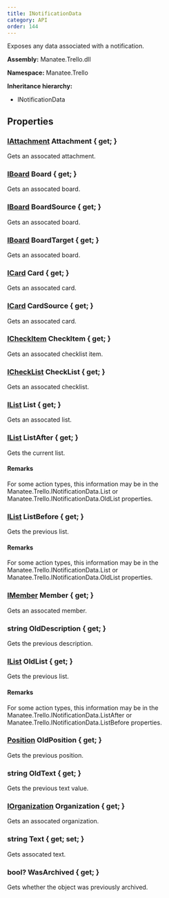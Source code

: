 ```yaml
---
title: INotificationData
category: API
order: 144
---
```


Exposes any data associated with a notification.

**Assembly:** Manatee.Trello.dll

**Namespace:** Manatee.Trello

**Inheritance hierarchy:**

- INotificationData

## Properties

### [IAttachment](../IAttachment#iattachment) Attachment { get; }

Gets an assocated attachment.

### [IBoard](../IBoard#iboard) Board { get; }

Gets an assocated board.

### [IBoard](../IBoard#iboard) BoardSource { get; }

Gets an assocated board.

### [IBoard](../IBoard#iboard) BoardTarget { get; }

Gets an assocated board.

### [ICard](../ICard#icard) Card { get; }

Gets an assocated card.

### [ICard](../ICard#icard) CardSource { get; }

Gets an assocated card.

### [ICheckItem](../ICheckItem#icheckitem) CheckItem { get; }

Gets an assocated checklist item.

### [ICheckList](../ICheckList#ichecklist) CheckList { get; }

Gets an assocated checklist.

### [IList](../IList#ilist) List { get; }

Gets an assocated list.

### [IList](../IList#ilist) ListAfter { get; }

Gets the current list.

#### Remarks

For some action types, this information may be in the Manatee.Trello.INotificationData.List or Manatee.Trello.INotificationData.OldList properties.

### [IList](../IList#ilist) ListBefore { get; }

Gets the previous list.

#### Remarks

For some action types, this information may be in the Manatee.Trello.INotificationData.List or Manatee.Trello.INotificationData.OldList properties.

### [IMember](../IMember#imember) Member { get; }

Gets an assocated member.

### string OldDescription { get; }

Gets the previous description.

### [IList](../IList#ilist) OldList { get; }

Gets the previous list.

#### Remarks

For some action types, this information may be in the Manatee.Trello.INotificationData.ListAfter or Manatee.Trello.INotificationData.ListBefore properties.

### [Position](../Position#position) OldPosition { get; }

Gets the previous position.

### string OldText { get; }

Gets the previous text value.

### [IOrganization](../IOrganization#iorganization) Organization { get; }

Gets an assocated organization.

### string Text { get; set; }

Gets assocated text.

### bool? WasArchived { get; }

Gets whether the object was previously archived.

